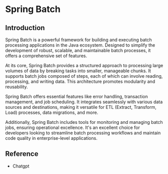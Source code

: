 # Spring Batch

## Introduction

Spring Batch is a powerful framework for building and executing batch processing applications in the Java ecosystem. Designed to simplify the development of robust, scalable, and maintainable batch processes, it offers a comprehensive set of features.

At its core, Spring Batch provides a structured approach to processing large volumes of data by breaking tasks into smaller, manageable chunks. It supports batch jobs composed of steps, each of which can involve reading, processing, and writing data. This architecture promotes modularity and reusability.

Spring Batch offers essential features like error handling, transaction management, and job scheduling. It integrates seamlessly with various data sources and destinations, making it versatile for ETL (Extract, Transform, Load) processes, data migrations, and more.

Additionally, Spring Batch includes tools for monitoring and managing batch jobs, ensuring operational excellence. It's an excellent choice for developers looking to streamline batch processing workflows and maintain code quality in enterprise-level applications.

## Reference
* Chatgpt